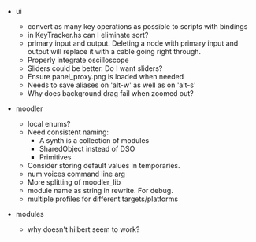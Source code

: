 * ui
    * convert as many key operations as possible to scripts with bindings
    * in KeyTracker.hs can I eliminate sort?
    * primary input and output. Deleting a node with primary input and output
      will replace it with a cable going right through.
    * Properly integrate oscilloscope
    * Sliders could be better. Do I want sliders?
    * Ensure panel_proxy.png is loaded when needed
    * Needs to save aliases on 'alt-w' as well as on 'alt-s'
    * Why does background drag fail when zoomed out?

* moodler
    * local enums?
    * Need consistent naming:
        + A synth is a collection of modules
        + SharedObject instead of DSO
        + Primitives
    * Consider storing default values in temporaries.
    * num voices command line arg
    * More splitting of moodler_lib
    * module name as string in rewrite. For debug.
    * multiple profiles for different targets/platforms

* modules
    * why doesn't hilbert seem to work?
